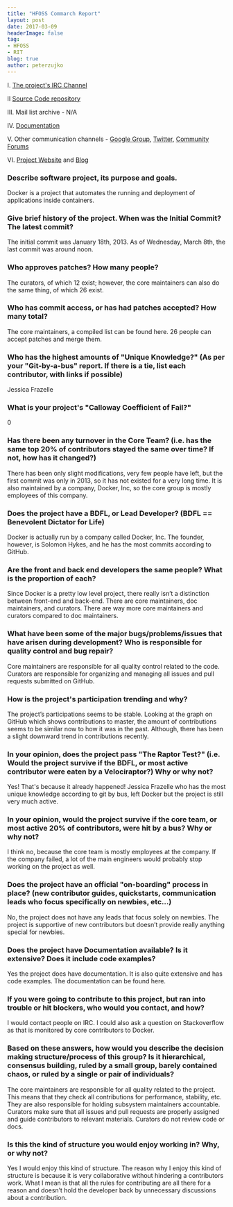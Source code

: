 ```yaml
---
title: "HFOSS Commarch Report"
layout: post
date: 2017-03-09
headerImage: false
tag:
- HFOSS
- RIT
blog: true
author: peterzujko
---
```


I.      [The project's IRC Channel](https://webchat.freenode.net/?&channels=docker)

II      [Source Code repository](https://github.com/docker/docker)

III.    Mail list archive - N/A

IV.     [Documentation](https://docs.docker.com/)

V.      Other communication channels - [Google Group](https://groups.google.com/forum/#!forum/docker-dev), [Twitter](https://twitter.com/docker), [Community Forums](https://forums.docker.com/c/open-source-projects/de)

VI.     [Project Website](https://www.docker.com) and [Blog](https://blog.docker.com) 

### Describe software project, its purpose and goals.
Docker is a project that automates the running and deployment of applications inside containers.
### Give brief history of the project. When was the Initial Commit? The latest commit?
The initial commit was January 18th, 2013. As of Wednesday, March 8th, the last commit was around noon.
### Who approves patches? How many people?
The curators, of which 12 exist; however, the core maintainers can also do the same thing, of which 26 exist.
### Who has commit access, or has had patches accepted?  How many total?
The core maintainers, a compiled list can be found here. 26 people can accept patches and merge them.
### Who has the highest amounts of "Unique Knowledge?" (As per your "Git-by-a-bus" report. If there is a tie, list each contributor, with links if possible)
Jessica Frazelle
### What is your project's "Calloway Coefficient of Fail?"
0
### Has there been any turnover in the Core Team? (i.e. has the same top 20% of contributors stayed the same over time? If not, how has it changed?)
There has been only slight modifications, very few people have left, but the first commit was only in 2013, so it has not existed for a very long time. It is also maintained by a company, Docker, Inc, so the core group is mostly employees of this company.
### Does the project have a BDFL, or Lead Developer? (BDFL == Benevolent Dictator for Life)
Docker is actually run by a company called Docker, Inc. The founder, however, is Solomon Hykes, and he has the most commits according to GitHub.
### Are the front and back end developers the same people? What is the proportion of each?
Since Docker is a pretty low level project, there really isn’t a distinction between front-end and back-end. There are core maintainers, doc maintainers, and curators. There are way more core maintainers and curators compared to doc maintainers. 
### What have been some of the major bugs/problems/issues that have arisen during development? Who is responsible for quality control and bug repair?
Core maintainers are responsible for all quality control related to the code. Curators are responsible for organizing and managing all issues and pull requests submitted on GitHub. 
### How is the project's participation trending and why?
The project’s participations seems to be stable. Looking at the graph on GitHub which shows contributions to master, the amount of contributions seems to be similar now to how it was in the past. Although, there has been a slight downward trend in contributions recently. 
### In your opinion, does the project pass "The Raptor Test?" (i.e. Would the project survive if the BDFL, or most active contributor were eaten by a Velociraptor?) Why or why not?
Yes! That's because it already happened! Jessica Frazelle who has the most unique knowledge according to git by bus, left Docker but the project is still very much active. 
### In your opinion, would the project survive if the core team, or most active 20% of contributors, were hit by a bus? Why or why not?
I think no, because the core team is mostly employees at the company. If the company failed, a lot of the main engineers would probably stop working on the project as well.
### Does the project have an official "on-boarding" process in place? (new contributor guides, quickstarts, communication leads who focus specifically on newbies, etc...)
No, the project does not have any leads that focus solely on newbies. The project is supportive of new contributors but doesn’t provide really anything special for newbies.
### Does the project have Documentation available? Is it extensive? Does it include code examples? 
Yes the project does have documentation. It is also quite extensive and has code examples. The documentation can be found here.
### If you were going to contribute to this project, but ran into trouble or hit blockers, who would you contact, and how?
I would contact people on IRC. I could also ask a question on Stackoverflow as that is monitored by core contributors to Docker.
### Based on these answers, how would you describe the decision making structure/process of this group?  Is it hierarchical, consensus building, ruled by a small group, barely contained chaos, or ruled by a single or pair of individuals?
The core maintainers are responsible for all quality related to the project. This means that they check all contributions for performance, stability, etc. They are also responsible for holding subsystem maintainers accountable. Curators make sure that all issues and pull requests are properly assigned and guide contributors to relevant materials. Curators do not review code or docs.
### Is this the kind of structure you would enjoy working in? Why, or why not?
Yes I would enjoy this kind of structure. The reason why I enjoy this kind of structure is because it is very collaborative without hindering a contributors work. What I mean is that all the rules for contributing are all there for a reason and doesn’t hold the developer back by unnecessary discussions about a contribution. 
